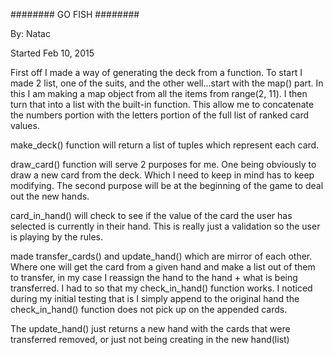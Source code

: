 ########        GO FISH       ########

By: Natac

Started Feb 10, 2015

First off I made a way of generating the deck from a function. To start I made 2
list, one of the suits, and the other well...start with the map() part.
In this I am making a map object from all the items from range(2, 11). I then 
turn that into a list with the built-in function. This allow me to concatenate
the numbers portion with the letters portion of the full list of ranked card 
values.

make_deck() function will return a list of tuples which represent each card.

draw_card() function will serve 2 purposes for me. One being obviously to draw a 
new card from the deck. Which I need to keep in mind has to keep modifying. The 
second purpose will be at the beginning of the game to deal out the new hands.

card_in_hand() will check to see if the value of the card the user has selected
is currently in their hand. This is really just a validation so the user is 
playing by the rules.

made transfer_cards() and update_hand() which are mirror of each other. Where 
one will get the card from a given hand and make a list out of them to transfer,
in my case I reassign the hand to the hand + what is being transferred. I had to
so that my check_in_hand() function works. I noticed during my initial testing
that is I simply append to the original hand the check_in_hand() function does
not pick up on the appended cards.

The update_hand() just returns a new hand with the cards that were transferred 
removed, or just not being creating in the new hand(list)



